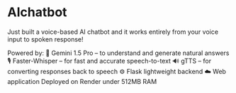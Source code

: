 # AIchatbot

Just built a voice-based AI chatbot and it works entirely from your voice input to spoken response!

Powered by:
 🧠 Gemini 1.5 Pro – to understand and generate natural answers
 🎙️ Faster-Whisper – for fast and accurate speech-to-text
 🔊 gTTS – for converting responses back to speech
 ⚙️ Flask lightweight backend
 ☁️ Web application Deployed on Render under 512MB RAM
